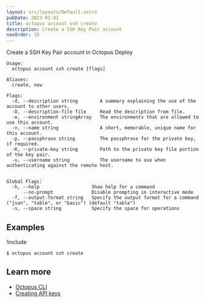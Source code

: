 ```yaml
---
layout: src/layouts/Default.astro
pubDate: 2023-01-01
title: octopus account ssh create
description: Create a SSH Key Pair account
navOrder: 15
---
```


Create a SSH Key Pair account in Octopus Deploy


```
Usage:
  octopus account ssh create [flags]

Aliases:
  create, new

Flags:
  -d, --description string        A summary explaining the use of the account to other users.
  -D, --description-file file     Read the description from file.
  -e, --environment stringArray   The environments that are allowed to use this account.
  -n, --name string               A short, memorable, unique name for this account.
  -p, --passphrase string         The passphrase for the private key, if required.
  -K, --private-key string        Path to the private key file portion of the key pair.
  -u, --username string           The username to use when authenticating against the remote host.


Global Flags:
  -h, --help                   Show help for a command
      --no-prompt              Disable prompting in interactive mode
  -f, --output-format string   Specify the output format for a command ("json", "table", or "basic") (default "table")
  -s, --space string           Specify the space for operations

```

## Examples

!include <samples-instance>


```
$ octopus account ssh create

```

## Learn more

- [Octopus CLI](/docs/octopus-rest-api/cli/)
- [Creating API keys](/docs/octopus-rest-api/how-to-create-an-api-key.md)